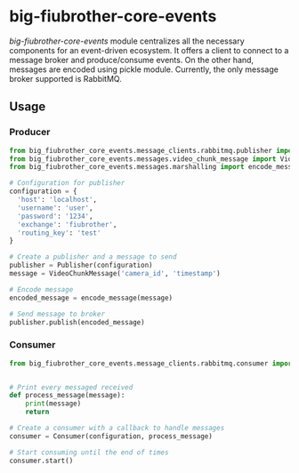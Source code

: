 # big-fiubrother-core-events

*big-fiubrother-core-events* module centralizes all the necessary components
for an event-driven ecosystem. It offers a client to connect to a message broker 
and produce/consume events. On the other hand, messages are encoded using pickle
module. Currently, the only message broker supported is RabbitMQ.


## Usage

### Producer

```python
from big_fiubrother_core_events.message_clients.rabbitmq.publisher import Publisher
from big_fiubrother_core_events.messages.video_chunk_message import VideoChunkMessage
from big_fiubrother_core_events.messages.marshalling import encode_message

# Configuration for publisher
configuration = {
  'host': 'localhost',
  'username': 'user',
  'password': '1234',
  'exchange': 'fiubrother',
  'routing_key': 'test'
}

# Create a publisher and a message to send
publisher = Publisher(configuration)
message = VideoChunkMessage('camera_id', 'timestamp')

# Encode message
encoded_message = encode_message(message)

# Send message to broker
publisher.publish(encoded_message)
```

### Consumer

```python
from big_fiubrother_core_events.message_clients.rabbitmq.consumer import Consumer


# Print every messaged received
def process_message(message):
    print(message)
    return

# Create a consumer with a callback to handle messages
consumer = Consumer(configuration, process_message)

# Start consuming until the end of times
consumer.start()
```